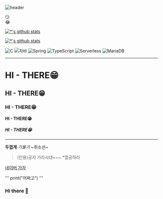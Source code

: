 ![header](https://capsule-render.vercel.app/api?type=wave&color=auto&height=300&section=header&text=빅데이터%20전문가(예정)&fontSize=50)

:smirk:<br>
:joy:<br>

[![*'s github stats](https://github-readme-stats.vercel.app/api?username=eunji-kim)](https://github.com/eunji-kim)

[![*'s github stats](https://github-readme-stats.vercel.app/api?username=eunji-kim&show_icons=true&theme=radical)](https://github.com/eunji-kim)

![C](https://img.shields.io/badge/-C-123456?style=flat-square&logo=C&logoColor=black)
![자바](https://img.shields.io/badge/-자바-007396?style=flat&logo=Java&logoColor=ffffff)
![Spring](https://img.shields.io/badge/-Spring-6DB33F?style=for-the-badge&logo=Spring&logoColor=white)
![TypeScript](https://img.shields.io/badge/-TypeScript-3178C6?style=flat-square&logo=TypeScript&logoColor=white)
![Serverless](https://img.shields.io/badge/-Serverless-FD5750?style=flat-square&logo=Serverless&logoColor=magenta)
![MariaDB](https://img.shields.io/badge/-MariaDB-1F305F?style=flat-square&logo=mariadb&logoColor=white)

---
# HI - THERE😁
## HI - THERE😁
### HI - THERE😁
#### HI - THERE😁
##### HI - THERE😁
---

**두껍게**
*기울기*
~취소선~

>(인용)공자 가라사대~~~
*열공하라


[네이버 가자](www.naver.com)


'''
print("어쩌고")
'''

### Hi there 👋

<!--
**eeuunnddeeee/eeuunnddeeee** is a ✨ _special_ ✨ repository because its `README.md` (this file) appears on your GitHub profile.

Here are some ideas to get you started:

- 🔭 I’m currently working on ...
- 🌱 I’m currently learning ...
- 👯 I’m looking to collaborate on ...
- 🤔 I’m looking for help with ...
- 💬 Ask me about ...
- 📫 How to reach me: ...
- 😄 Pronouns: ...
- ⚡ Fun fact: ...
-->


